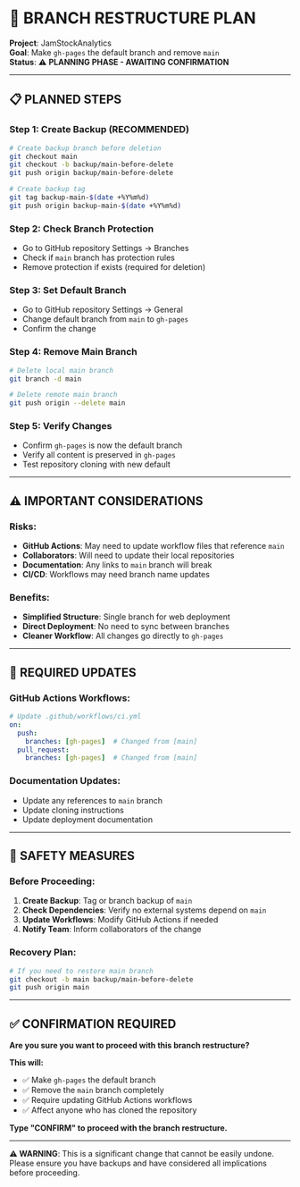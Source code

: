 # 🔄 BRANCH RESTRUCTURE PLAN

**Project**: JamStockAnalytics  
**Goal**: Make `gh-pages` the default branch and remove `main`  
**Status**: ⚠️ **PLANNING PHASE - AWAITING CONFIRMATION**

---

## 📋 **PLANNED STEPS**

### **Step 1: Create Backup (RECOMMENDED)**
```bash
# Create backup branch before deletion
git checkout main
git checkout -b backup/main-before-delete
git push origin backup/main-before-delete

# Create backup tag
git tag backup-main-$(date +%Y%m%d)
git push origin backup-main-$(date +%Y%m%d)
```

### **Step 2: Check Branch Protection**
- Go to GitHub repository Settings → Branches
- Check if `main` branch has protection rules
- Remove protection if exists (required for deletion)

### **Step 3: Set Default Branch**
- Go to GitHub repository Settings → General
- Change default branch from `main` to `gh-pages`
- Confirm the change

### **Step 4: Remove Main Branch**
```bash
# Delete local main branch
git branch -d main

# Delete remote main branch
git push origin --delete main
```

### **Step 5: Verify Changes**
- Confirm `gh-pages` is now the default branch
- Verify all content is preserved in `gh-pages`
- Test repository cloning with new default

---

## ⚠️ **IMPORTANT CONSIDERATIONS**

### **Risks:**
- **GitHub Actions**: May need to update workflow files that reference `main`
- **Collaborators**: Will need to update their local repositories
- **Documentation**: Any links to `main` branch will break
- **CI/CD**: Workflows may need branch name updates

### **Benefits:**
- **Simplified Structure**: Single branch for web deployment
- **Direct Deployment**: No need to sync between branches
- **Cleaner Workflow**: All changes go directly to `gh-pages`

---

## 🔧 **REQUIRED UPDATES**

### **GitHub Actions Workflows:**
```yaml
# Update .github/workflows/ci.yml
on:
  push:
    branches: [gh-pages]  # Changed from [main]
  pull_request:
    branches: [gh-pages]  # Changed from [main]
```

### **Documentation Updates:**
- Update any references to `main` branch
- Update cloning instructions
- Update deployment documentation

---

## 🚨 **SAFETY MEASURES**

### **Before Proceeding:**
1. **Create Backup**: Tag or branch backup of `main`
2. **Check Dependencies**: Verify no external systems depend on `main`
3. **Update Workflows**: Modify GitHub Actions if needed
4. **Notify Team**: Inform collaborators of the change

### **Recovery Plan:**
```bash
# If you need to restore main branch
git checkout -b main backup/main-before-delete
git push origin main
```

---

## ✅ **CONFIRMATION REQUIRED**

**Are you sure you want to proceed with this branch restructure?**

**This will:**
- ✅ Make `gh-pages` the default branch
- ✅ Remove the `main` branch completely
- ✅ Require updating GitHub Actions workflows
- ✅ Affect anyone who has cloned the repository

**Type "CONFIRM" to proceed with the branch restructure.**

---

**⚠️ WARNING**: This is a significant change that cannot be easily undone. Please ensure you have backups and have considered all implications before proceeding.

